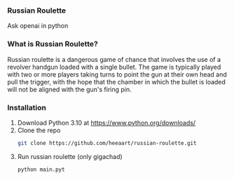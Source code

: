 ### Russian Roulette
Ask openai in python

### What is Russian Roulette?
Russian roulette is a dangerous game of chance that involves the use of a revolver handgun loaded with a single bullet. The game is typically played with two or more players taking turns to point the gun at their own head and pull the trigger, with the hope that the chamber in which the bullet is loaded will not be aligned with the gun's firing pin.

### Installation

1. Download Python 3.10 at https://www.python.org/downloads/
2. Clone the repo
   ```sh
   git clone https://github.com/heeaart/russian-roulette.git
   ```
3. Run russian roulette (only gigachad)
   ```sh
   python main.pyt
   ```


